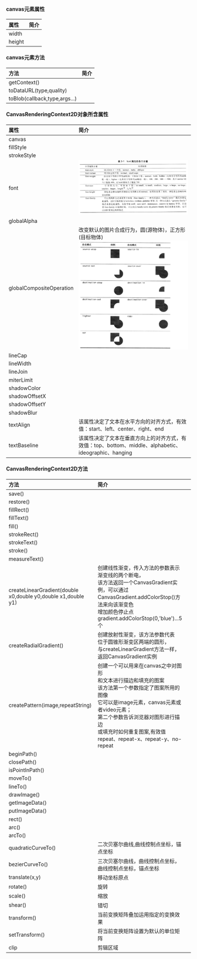 
#### canvas元素属性

| 属性| 简介|
|:---------|:------|
|width||
|height||


#### canvas元素方法

| 方法| 简介|
|:---------|:------|
|getContext()||
|toDataURL(type,quality)||
|toBlob(callback,type,args...)||


#### CanvasRenderingContext2D对象所含属性

|属性|简介|
|:------|:------|
|canvas||
|fillStyle||
|strokeStyle||
|font|![font属性](./image/fontAttribut.png)|
|globalAlpha||
|globalCompositeOperation|改变默认的图片合成行为，圆(源物体)，正方形(目标物体)![图片合成](./image/globalCompositeOperation.png)|
|lineCap||
|lineWidth||
|lineJoin||
|miterLimit||
|shadowColor||
|shadowOffsetX||
|shadowOffsetY||
|shadowBlur||
|textAlign|该属性决定了文本在水平方向的对齐方式，有效值：start、left、center、right、end|
|textBaseline|该属性决定了文本在垂直方向上的对齐方式，有效值：top、bottom、middle、alphabetic、ideographic、hanging|


#### CanvasRenderingContext2D方法

| 方法|简介 ||
|:---------|:------|:------|
|save()||
|restore()||
|fillRect()||
|fillText()||
|fill()||
|strokeRect()||
|strokeText()||
|stroke()||
|measureText()||
|createLinearGradient(double x0,double y0,double x1,double y1)|创建线性渐变，传入方法的参数表示渐变线的两个断电，<br>该方法返回一个CanvasGradient实例，可以通过<br>CanvasGradient.addColorStop()方法来向该渐变色<br>增加颜色停止点gradient.addColorStop(0,'blue')...5个|
|createRadialGradient()|创建放射性渐变，该方法参数代表<br>位于圆锥形渐变区两端的圆形，<br>与createLinearGradient方法一样，返回CanvasGradient实例|
|createPattern(image,repeatString)|创建一个可以用来在canvas之中对图形<br>和文本进行描边和填充的图案<br>该方法第一个参数指定了图案所用的图像<br>它可以是image元素，canvas元素或者video元素；<br>第二个参数告诉浏览器对图形进行描边<br>或填充时如何重复图案,有效值repeat、repeat-x、repeat-y、no-repeat|
|beginPath()||
|closePath()||
|isPointInPath()||
|moveTo()||
|lineTo()||
|drawImage()||
|getImageData()||
|putImageData()||
|rect()||
|arc()||
|arcTo()||
|quadraticCurveTo()|二次贝塞尔曲线,曲线控制点坐标，锚点坐标|
|bezierCurveTo()|三次贝塞尔曲线，曲线控制点坐标，曲线控制点坐标，锚点坐标
|translate(x,y)|移动坐标原点|
|rotate()|旋转|
|scale()|缩放|
|shear()|错切|
|transform()|当前变换矩阵叠加运用指定的变换效果|
|setTransform()|将当前变换矩阵设置为默认的单位矩阵|
|clip|剪辑区域|